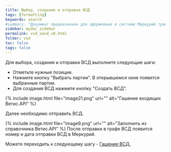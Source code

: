 ```yaml
---
title: Выбор, создание и отправка ВСД
tags: [formatting]
keywords: search
#summary: "Документ предназначен для оформления в системе Меркурий транспортной партии."
sidebar: mydoc_sidebar
permalink: vsd_send_v8.html
folder: vsd
toc: false
tags: false
---
```


<style>
.result {
background-color: #000000;
border: 1px solid #dedede;
padding: 10px;
margin-top: 10px;
margin-bottom: 10px;
}
</style>

Для выбора, создания и отправки ВСД выполните следующие шаги:

- Отметьте нужные позиции.
- Нажмите кнопку "Выбрать партии". В открывшемся окне появятся выбранные партии.
- Для создания ВСД нажмите кнопку "Создать ВСД".

{% include image.html file="image21.png" url="" alt="Гашение входящих Ветис.API" %}

Далее необходимо отправить ВСД. 

{% include image.html file="image9.png" url="" alt="Заполнить из справочника Ветис.API" %}
После отправки в графе ВСД появится номер и дата отправки ВСД в Меркурий. 

Можете переходить к следующему шагу - [Гашение ВСД.](vsd_tovari_v8.html)
